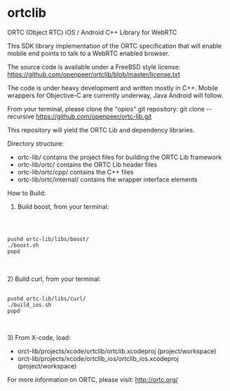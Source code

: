 ortclib
=======

ORTC (Object RTC) iOS / Android C++ Library for WebRTC

This SDK library implementation of the ORTC specification that will enable mobile end points to talk to a WebRTC enabled browser.

The source code is available under a FreeBSD style license:
https://github.com/openpeer/ortclib/blob/master/license.txt

The code is under heavy development and written mostly in C++. Mobile wrappers for  Objective-C are currently underway, Java Android will follow.

From your terminal, please clone the "opios" git repository:
git clone --recursive https://github.com/openpeer/ortc-lib.git

This repository will yield the ORTC Lib and dependency libraries.

Directory structure:

- ortc-lib/                        		contains the project files for building the ORTC Lib framework
- ortc-lib/ortc/          				contains the ORTC Lib header files
- ortc-lib/ortc/cpp/    				contains the C++ files
- ortc-lib/ortc/internal/  				contains the wrapper interface elements

How to Build:

1) Build boost, from your terminal:
<br />
<pre>
<code>
pushd ortc-lib/libs/boost/
./boost.sh
popd
</code>
</pre>
<br />
2) Build curl, from your terminal:
<br />
<pre>
	<code>
pushd ortc-lib/libs/curl/
./build_ios.sh
popd
</pre>
</code>
<br />
3) From X-code, load:

- orct-lib/projects/xcode/ortclib/ortclib.xcodeproj (project/workspace)
- orct-lib/projects/xcode/ortclib_ios/ortclib_ios.xcodeproj (project/workspace)


For more information on ORTC, please visit:
http://ortc.org/